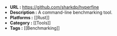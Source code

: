 - **URL :** https://github.com/sharkdp/hyperfine
- **Description :** A command-line benchmarking tool.
- **Platforms :** [[Rust]]
- **Category :** [[Tools]]
- **Tags :** [[Benchmarking]]